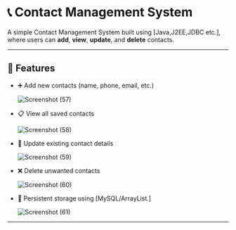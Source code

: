 # 📞 Contact Management System

A simple Contact Management System built using [Java,J2EE,JDBC etc.], where users can **add**, **view**, **update**, and **delete** contacts.

---

## 🔧 Features

- ➕ Add new contacts (name, phone, email, etc.)
  
  ![Screenshot (57)](https://github.com/user-attachments/assets/497986f5-74a6-4965-8c8a-1f7343fbd963)

- 📋 View all saved contacts
  
  ![Screenshot (58)](https://github.com/user-attachments/assets/cda155e4-ab87-484c-a3d1-8980d2d110d1)

- 📝 Update existing contact details
  
  ![Screenshot (59)](https://github.com/user-attachments/assets/3462c6f7-9700-4e92-befb-2f209b2b761d)

- ❌ Delete unwanted contacts
  
  ![Screenshot (60)](https://github.com/user-attachments/assets/a6811e0a-8def-439f-8685-c7e85c647d5f)

- 💾 Persistent storage using [MySQL/ArrayList.]
  
  ![Screenshot (61)](https://github.com/user-attachments/assets/2a8bad0d-0f53-4360-8f98-b4435136ac91)

---
